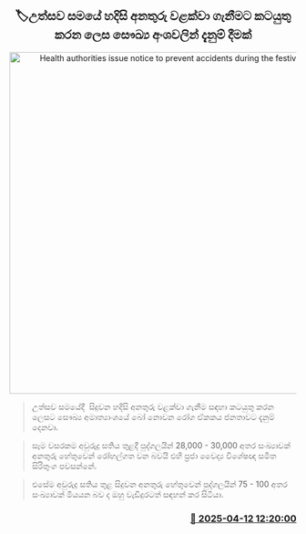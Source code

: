 <p align='center'><b><h2 align='center' title='Health authorities issue notice to prevent accidents during the festive season'>🏷උත්සව සමයේ හදිසි අනතුරු වළක්වා ගැනීමට කටයුතු කරන ලෙස සෞඛ්‍ය අංශවලින් දැනුම් දීමක්</h2></b></p>
<p align='center'><img src='https://helakuru.sgp1.cdn.digitaloceanspaces.com/esana/images/lib/fire-cracker-rathikkha.jpg' width='600' alt='Health authorities issue notice to prevent accidents during the festive season'></p>

> උත්සව සමයේදී  සිදුවන හදිසි අනතුරු වළක්වා ගැනීම සඳහා කටයුතු කරන ලෙසට සෞඛ්‍ය අමාත්‍යාංශයේ බෝ නොවන රෝග ඒකකය ජනතාවට දැනුම් දෙනවා.

> සෑම වසරකම අවුරුදු සතිය තුළදී පුද්ගලයින් 28,000 - 30,000 අතර සංඛ්‍යාවක් අනතුරු හේතුවෙන් රෝහල්ගත වන බවයි එහි ප්‍රජා වෛද්‍ය විශේෂඥ සමිත සිරිතුංග පවසන්නේ.

> එසේම අවුරුදු සතිය තුළ සිදුවන අනතුරු හේතුවෙන් පුද්ගලයින් 75 - 100 අතර සංඛ්‍යාවක් මියයන බව ද ඔහු වැඩිදුරටත් සඳහන් කර සිටියා.



<h3 align='right'><a href='https://www.helakuru.lk/esana/p/109212/'>📅 2025-04-12 12:20:00</a></h3>

